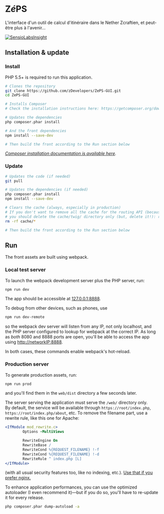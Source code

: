 # Z*é*PS

L'interface d'un outil de calcul d'itinéraire dans le Nether Zcraftien, et peut-être plus à l'avenir...


[![SensioLabsInsight](https://insight.sensiolabs.com/projects/2819b28e-eaa4-4b5f-8b36-71b1d3dd3f1f/big.png)](https://insight.sensiolabs.com/projects/2819b28e-eaa4-4b5f-8b36-71b1d3dd3f1f)


## Installation & update

### Install

PHP 5.5+ is required to run this application.

```bash
# Clones the repository
git clone https://github.com/zDevelopers/ZePS-GUI.git
cd ZePS-GUI

# Installs Composer
# Check the installation instructions here: https://getcomposer.org/download/ (link below).

# Updates the dependencies
php composer.phar install

# And the front dependencies
npm install --save-dev

# Then build the front according to the Run section below
```
*[Composer installation documentation is available here](https://getcomposer.org/download/).*

### Update

```bash
# Updates the code (if needed)
git pull

# Updates the dependencies (if needed)
php composer.phar install
npm install --save-dev

# Clears the cache (always, especially in production)
# If you don't want to remove all the cache for the routing API (because it auto-clears when needed),
# you should delete the cache/twig/ directory only (but, delete it!): rm -rf cache/twig/*
rm -rf cache/*

# Then build the front according to the Run section below
```

## Run

The front assets are built using webpack.

### Local test server

To launch the webpack development server plus the PHP server, run:
```bash
npm run dev
```
The app should be accessible at [127.0.0.1:8888](http://127.0.0.1:8888).

To debug from other devices, such as phones, use
```bash
npm run dev-remote
```
so the webpack dev server will listen from any IP, not only localhost, and the PHP server configured to lookup for webpack at the correct IP. As long as _both_ 8080 and 8888 ports are open, you'll be able to access the app using [http://networkIP:8888](http://networkIP:8888).

In both cases, these commands enable webpack's hot-reload.


### Production server

To generate production assets, run:

```bash
npm run prod
```

and you'll find them in the `web/dist` directory a few seconds later.

The server serving the application must serve the `/web/` directory only.  
By default, the service will be available through `https://root/index.php`, `https://root/index.php/about`, etc. To remove the filename part, use a rewrite rule, like this one for Apache:

```apache
<IfModule mod_rewrite.c>
        Options -MultiViews

        RewriteEngine On
        RewriteBase /
        RewriteCond %{REQUEST_FILENAME} !-f
        RewriteCond %{REQUEST_FILENAME} !-d
        RewriteRule ^ index.php [L]
</IfModule>
```
(with all usual security features too, like no indexing, etc.). [Use that if you prefer nginx.](https://silex.symfony.com/doc/2.0/web_servers.html#nginx)

To enhance application performances, you can use the optimized autoloader (I even recommend it)—but if you do so, you'll have to re-update it for every release.
```bash
php composer.phar dump-autoload -a
```
